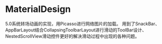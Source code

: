 # MaterialDesign
5.0系统转场动画的实现，用Picasso进行网络图片的加载。 用到了SnackBar、AppBarLayout结合CollapsingToolbarLayout进行滑动的ToolBar设计、NestedScrollView滑动控件更好的解决滑动过程中出现的各种问题。
